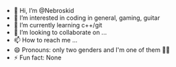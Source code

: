 - 👋 Hi, I’m @Nebroskid
- 👀 I’m interested in coding in general, gaming, guitar
- 🌱 I’m currently learning c++/git
- 💞️ I’m looking to collaborate on ...
- 📫 How to reach me ...
- 😄 Pronouns: only two genders and I'm one of them 🙋‍♂️
- ⚡ Fun fact: None

<!---
Nebroskid/Nebroskid is a ✨ special ✨ repository because its `README.md` (this file) appears on your GitHub profile.
You can click the Preview link to take a look at your changes.
--->
